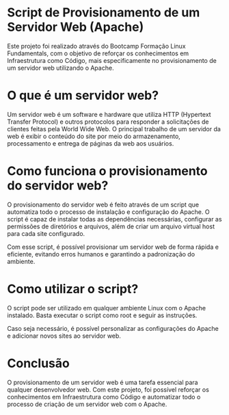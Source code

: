 # Script de Provisionamento de um Servidor Web (Apache)
Este projeto foi realizado através do Bootcamp Formação Linux Fundamentals, com o objetivo de reforçar os conhecimentos em Infraestrutura como Código, mais especificamente no provisionamento de um servidor web utilizando o Apache.

# O que é um servidor web?
Um servidor web é um software e hardware que utiliza HTTP (Hypertext Transfer Protocol) e outros protocolos para responder a solicitações de clientes feitas pela World Wide Web. O principal trabalho de um servidor da web é exibir o conteúdo do site por meio do armazenamento, processamento e entrega de páginas da web aos usuários.

# Como funciona o provisionamento do servidor web?
O provisionamento do servidor web é feito através de um script que automatiza todo o processo de instalação e configuração do Apache. O script é capaz de instalar todas as dependências necessárias, configurar as permissões de diretórios e arquivos, além de criar um arquivo virtual host para cada site configurado.

Com esse script, é possível provisionar um servidor web de forma rápida e eficiente, evitando erros humanos e garantindo a padronização do ambiente.

# Como utilizar o script?
O script pode ser utilizado em qualquer ambiente Linux com o Apache instalado. Basta executar o script como root e seguir as instruções.

Caso seja necessário, é possível personalizar as configurações do Apache e adicionar novos sites ao servidor web.

# Conclusão
O provisionamento de um servidor web é uma tarefa essencial para qualquer desenvolvedor web. Com este projeto, foi possível reforçar os conhecimentos em Infraestrutura como Código e automatizar todo o processo de criação de um servidor web com o Apache.
